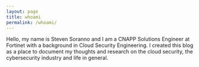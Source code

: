 ```yaml
---
layout: page
title: whoami
permalink: /whoami/
---
```

Hello, my name is Steven Soranno and I am a CNAPP Solutions Engineer at Fortinet with a background in Cloud Security Engineering.  I created this blog as a place to document my thoughts and research on the cloud security, the cybersecurity industry and life in general.
